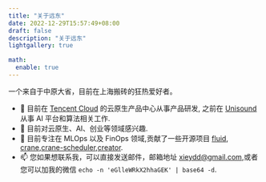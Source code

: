 ```yaml
---
title: "关于远东"
date: 2022-12-29T15:57:49+08:00
draft: false
description: "关于远东"
lightgallery: true

math:
  enable: true
---
```



一个来自于中原大省，目前在上海搬砖的狂热爱好者。
- 🔭 目前在 [Tencent Cloud](https://cloud.tencent.com/) 的云原生产品中心从事产品研发, 之前在 [Unisound](https://www.unisound.com/) 从事 AI 平台和算法相关工作.
- 👀 目前对云原生、AI、创业等领域感兴趣.
- 🌱 目前专注在 MLOps 以及 FinOps 领域,贡献了一些开源项目 [fluid](https://github.com/fluid-cloudnative/fluid), [crane](https://github.com/gocrane/crane),[crane-scheduler](https://github.com/gocrane/crane-scheduler),[creator](https://github.com/gocrane/creator).
- 📫  您如果想联系我，可以直接发送邮件，邮箱地址 xieydd@gmail.com,或者您可以加我的微信 `echo -n 'eGlleWRkX2hhaGEK' | base64 -d`.
